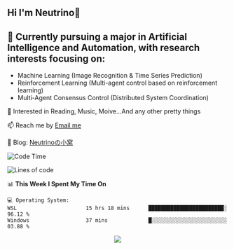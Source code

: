 ## Hi I'm Neutrino👋

## 🔭 Currently pursuing a major in Artificial Intelligence and Automation, with research interests focusing on:
- Machine Learning (Image Recognition & Time Series Prediction)
- Reinforcement Learning (Multi-agent control based on reinforcement learning)
- Multi-Agent Consensus Control (Distributed System Coordination)

💫 Interested in Reading, Music, Moive...And any other pretty things

📫 Reach me by [Email me](mailto:neutrin1zzz@gmail.com)

💬 Blog: [Neutrinoの小窝](https://neutrino.top/)

<!--START_SECTION:waka-->
![Code Time](http://img.shields.io/badge/Code%20Time-444%20hrs%207%20mins-blue)

![Lines of code](https://img.shields.io/badge/From%20Hello%20World%20I%27ve%20Written-665.0%20thousand%20lines%20of%20code-blue)

📊 **This Week I Spent My Time On** 

```text
💻 Operating System: 
WSL                      15 hrs 18 mins      ████████████████████████░   96.12 % 
Windows                  37 mins             █░░░░░░░░░░░░░░░░░░░░░░░░   03.88 % 
```


<!--END_SECTION:waka-->

<div align="center">
<img align="center" src="https://skillicons.dev/icons?i=c,cpp,py&theme=dark" />
  
<!--
**Neutrin1/Neutrin1** is a ✨ _special_ ✨ repository because its `README.md` (this file) appears on your GitHub profile.

![header](https://capsule-render.vercel.app/api?type=venom&color=auto&height=100&section=header&text=Wish%20u%20have%20a%20nice%20day&fontSize=30&theme=tokyonight)
